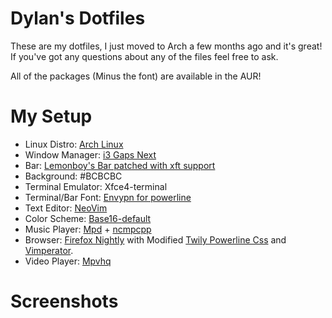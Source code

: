 # Dylan's Dotfiles
These are my dotfiles, I just moved to Arch a few months ago and it's great! If you've got any questions about any of the files  feel free to ask.

All of the packages (Minus the font) are available in the AUR!

# My Setup

* Linux Distro: [Arch Linux](https://www.archlinux.org/)
* Window Manager: [i3 Gaps Next](https://github.com/Airblader/i3)
* Bar: [Lemonboy's Bar patched with xft support](https://github.com/krypt-n/bar)
* Background: #BCBCBC
* Terminal Emulator: Xfce4-terminal
* Terminal/Bar Font: [Envypn for powerline](https://github.com/therealvdeadline/Envypn-For-Powerline)
* Text Editor: [NeoVim](https://github.com/neovim/neovim)
* Color Scheme: [Base16-default](https://chriskempson.github.io/base16)
* Music Player: [Mpd](http://www.musicpd.org/) + [ncmpcpp](http://ncmpcpp.rybczak.net/)
* Browser: [Firefox Nightly](https://nightly.mozilla.org/) with Modified [Twily Powerline Css](https://userstyles.org/styles/102262/twily-s-powerline-firefox-css) and [Vimperator](https://github.com/vimperator/vimperator-labs).
* Video Player: [Mpvhq](https://github.com/haasn/mpvhq)

# Screenshots



